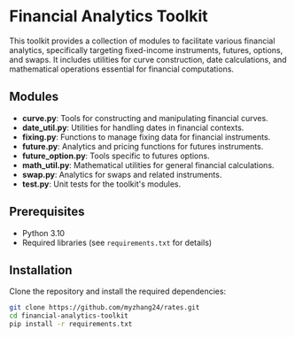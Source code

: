 # Financial Analytics Toolkit

This toolkit provides a collection of modules to facilitate various financial analytics, specifically targeting fixed-income instruments, futures, options, and swaps. It includes utilities for curve construction, date calculations, and mathematical operations essential for financial computations.

## Modules

- **curve.py**: Tools for constructing and manipulating financial curves.
- **date_util.py**: Utilities for handling dates in financial contexts.
- **fixing.py**: Functions to manage fixing data for financial instruments.
- **future.py**: Analytics and pricing functions for futures instruments.
- **future_option.py**: Tools specific to futures options.
- **math_util.py**: Mathematical utilities for general financial calculations.
- **swap.py**: Analytics for swaps and related instruments.
- **test.py**: Unit tests for the toolkit's modules.

## Prerequisites

- Python 3.10
- Required libraries (see `requirements.txt` for details)

## Installation

Clone the repository and install the required dependencies:

```bash
git clone https://github.com/myzhang24/rates.git
cd financial-analytics-toolkit
pip install -r requirements.txt
